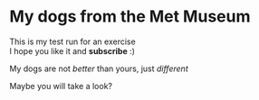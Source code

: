 # My dogs from the Met Museum
This is my test run for an exercise  
I hope you like it and **subscribe** :)

My dogs are not *better* than yours, just *different*  

Maybe you will take a look?
